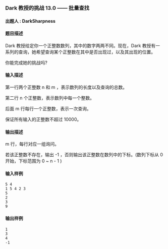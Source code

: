 ### Dark 教授的挑战 13.0 —— 批量查找

#### 出题人 : DarkSharpness

#### 题目描述

Dark 教授给定你一个正整数数列，其中的数字两两不同。现在，Dark 教授有一系列的查询，她希望查询某个正整数在其中是否出现过，以及其出现的位置。

你能完成她的挑战吗?

#### 输入描述

第一行两个正整数 n 和 m ，表示数列的长度以及查询的总数。

第二行 n 个正整数，表示数列中每一个整数。

后面 m 行每行一个正整数，表示一次查询。

保证所有输入的正整数不超过 10000。

#### 输出描述

m 行，每行对应一组询问。

若该正整数不存在，输出 -1 ，否则输出该正整数在数列中的下标。(数列下标从 0 开始，下标范围为 0 ~ n - 1 )

#### 输入样例

```
5 4
1 5 4 2 3
5
2
3
9
```

#### 输出样例

```
1
3
4
-1
```
